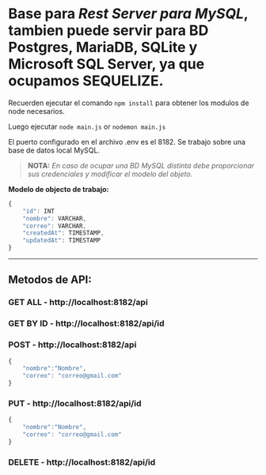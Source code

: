 # Base para *Rest Server para MySQL*, tambien puede servir para BD Postgres, MariaDB, SQLite y Microsoft SQL Server, ya que ocupamos SEQUELIZE.

Recuerden ejecutar el comando `npm install` para obtener los modulos de node necesarios.

Luego ejecutar `node main.js` or `nodemon main.js`

El puerto configurado en el archivo .env es el 8182. Se trabajo sobre una base de datos local MySQL. 

> **NOTA:** *En caso de ocupar una BD MySQL distinta debe proporcionar sus credenciales y modificar el modelo del objeto.*

**Modelo de objecto de trabajo:**

```javascript
{
    "id": INT
    "nombre": VARCHAR,
    "correo": VARCHAR,
    "createdAt": TIMESTAMP,
    "updatedAt": TIMESTAMP
}
```
___
## Metodos de API:

### GET ALL - http://localhost:8182/api
### GET BY ID - http://localhost:8182/api/id
### POST - http://localhost:8182/api
```javascript
{
    "nombre":"Nombre",
    "correo": "correo@gmail.com"
}
```
### PUT - http://localhost:8182/api/id
```javascript
{
    "nombre":"Nombre",
    "correo": "correo@gmail.com"
}
```
### DELETE - http://localhost:8182/api/id

